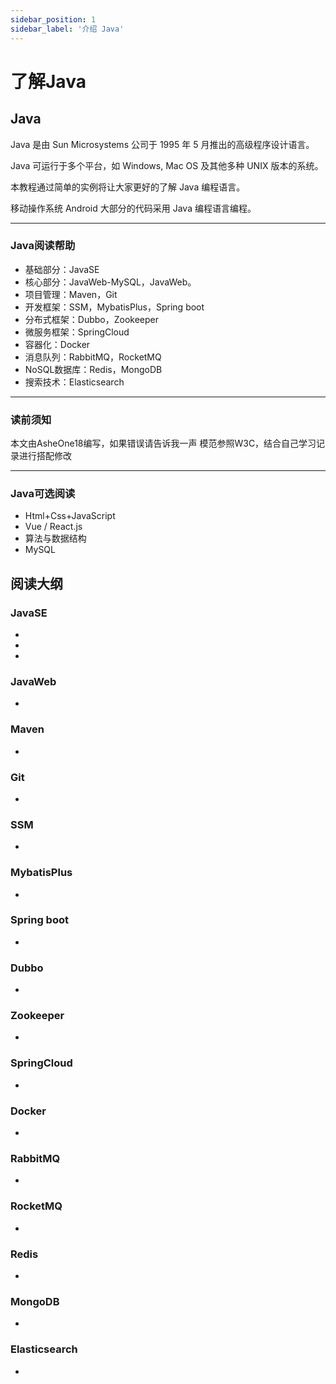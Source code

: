 ```yaml
---
sidebar_position: 1
sidebar_label: '介绍 Java'
---
```

# 了解Java

## Java

Java 是由 Sun Microsystems 公司于 1995 年 5 月推出的高级程序设计语言。

Java 可运行于多个平台，如 Windows, Mac OS 及其他多种 UNIX 版本的系统。

本教程通过简单的实例将让大家更好的了解 Java 编程语言。

移动操作系统 Android 大部分的代码采用 Java 编程语言编程。

------

### Java阅读帮助

- 基础部分：JavaSE 
- 核心部分：JavaWeb-MySQL，JavaWeb。
- 项目管理：Maven，Git
- 开发框架：SSM，MybatisPlus，Spring boot
- 分布式框架：Dubbo，Zookeeper
- 微服务框架：SpringCloud
- 容器化：Docker
- 消息队列：RabbitMQ，RocketMQ
- NoSQL数据库：Redis，MongoDB
- 搜索技术：Elasticsearch

------

### 读前须知

本文由AsheOne18编写，如果错误请告诉我一声
模范参照W3C，结合自己学习记录进行搭配修改

------

### Java可选阅读

- Html+Css+JavaScript
- Vue / React.js
- 算法与数据结构
- MySQL

## 阅读大纲

### JavaSE

- 
-  
- 

### JavaWeb

- 

### Maven

- 

### Git

- 

### SSM

- 

### MybatisPlus

- 

### Spring boot

- 

### Dubbo

- 

### Zookeeper

- 

### SpringCloud

- 

### Docker

- 

### RabbitMQ

- 

### RocketMQ

- 

### Redis

- 

### MongoDB

- 

### Elasticsearch

- 
